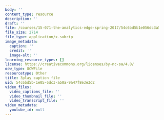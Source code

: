 ```yaml
---
body: ''
content_type: resource
description: ''
draft: ''
file: /courses/15-071-the-analytics-edge-spring-2017/54c6bd5b1e056dc3a50a9a47f8e3e3d2_08Ih9GGB5-c.srt
file_size: 2714
file_type: application/x-subrip
image_metadata:
  caption: ''
  credit: ''
  image-alt: ''
learning_resource_types: []
license: https://creativecommons.org/licenses/by-nc-sa/4.0/
ocw_type: OCWFile
resourcetype: Other
title: 3play caption file
uid: 54c6bd5b-1e05-6dc3-a50a-9a47f8e3e3d2
video_files:
  video_captions_file: ''
  video_thumbnail_file: ''
  video_transcript_file: ''
video_metadata:
  youtube_id: null
---
```

